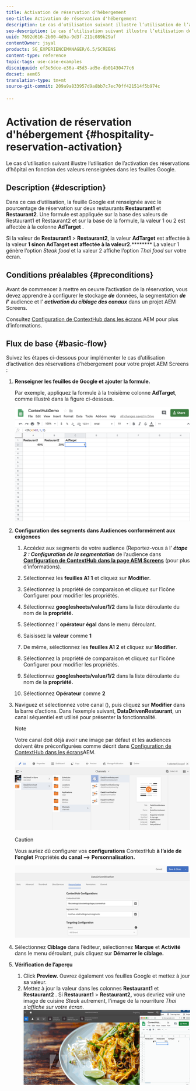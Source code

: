 ```yaml
---
title: Activation de réservation d'hébergement
seo-title: Activation de réservation d'hébergement
description: Le cas d’utilisation suivant illustre l’utilisation de l’activation des réservations d’hôpital en fonction des valeurs renseignées dans les feuilles Google.
seo-description: Le cas d’utilisation suivant illustre l’utilisation de l’activation des réservations d’hôpital en fonction des valeurs renseignées dans les feuilles Google.
uuid: 7692d616-2b00-4d9a-9d3f-211c089b29af
contentOwner: jsyal
products: SG_EXPERIENCEMANAGER/6.5/SCREENS
content-type: reference
topic-tags: use-case-examples
discoiquuid: ef3e5dce-e36a-45d3-ad5e-db01430477c6
docset: aem65
translation-type: tm+mt
source-git-commit: 209a9a833957d9a8bb7c7ec70ff421514f5b974c

---
```



# Activation de réservation d'hébergement {#hospitality-reservation-activation}

Le cas d’utilisation suivant illustre l’utilisation de l’activation des réservations d’hôpital en fonction des valeurs renseignées dans les feuilles Google.

## Description {#description}

Dans ce cas d’utilisation, la feuille Google est renseignée avec le pourcentage de réservation sur deux restaurants **Restaurant1** et **Restaurant2**. Une formule est appliquée sur la base des valeurs de Restaurant1 et Restaurant2 et sur la base de la formule, la valeur 1 ou 2 est affectée à la colonne **AdTarget** .

Si la valeur de **Restaurant1** &gt; **Restaurant2**, la valeur **AdTarget** est affectée à la valeur **1 sinon AdTarget est affectée à la valeur2.********** La valeur 1 génère l’option *Steak food* et la valeur 2 affiche l’option *Thai food* sur votre écran.

## Conditions préalables {#preconditions}

Avant de commencer à mettre en oeuvre l’activation de la réservation, vous devez apprendre à configurer le stockage ***de*** données, la segmentation ***de l’*** audience et l’ ***activation du ciblage des canaux*** dans un projet AEM Screens.

Consultez [Configuration de ContextHub dans les écrans](configuring-context-hub.md) AEM pour plus d’informations.

## Flux de base {#basic-flow}

Suivez les étapes ci-dessous pour implémenter le cas d’utilisation d’activation des réservations d’hébergement pour votre projet AEM Screens :

1. **Renseigner les feuilles de Google et ajouter la formule.**

   Par exemple, appliquez la formule à la troisième colonne **AdTarget**, comme illustré dans la figure ci-dessous.

   ![screen_shot_2019-04-29at94132am](assets/screen_shot_2019-04-29at94132am.png)

1. **Configuration des segments dans Audiences conformément aux exigences**

   1. Accédez aux segments de votre audience (Reportez-vous à l’ ***étape 2 : Configuration de la segmentation*** de l’audience dans **[Configuration de ContextHub dans la page AEM Screens](configuring-context-hub.md)** (pour plus d’informations).

   1. Sélectionnez les **feuilles A1 1** et cliquez sur **Modifier**.

   1. Sélectionnez la propriété de comparaison et cliquez sur l’icône Configurer pour modifier les propriétés.
   1. Sélectionnez **googlesheets/value/1/2** dans la liste déroulante du nom de la **propriété.**

   1. Sélectionnez l’ **opérateur** **égal** dans le menu déroulant.

   1. Saisissez la **valeur** comme **1**

   1. De même, sélectionnez les **feuilles A1 2** et cliquez sur **Modifier**.

   1. Sélectionnez la propriété de comparaison et cliquez sur l’icône Configurer pour modifier les propriétés.
   1. Sélectionnez **googlesheets/value/1/2** dans la liste déroulante du nom de la **propriété.**

   1. Sélectionnez **Opérateur** comme **2**

1. Naviguez et sélectionnez votre canal (), puis cliquez sur **Modifier** dans la barre d’actions. Dans l’exemple suivant, **DataDrivenRestaurant**, un canal séquentiel est utilisé pour présenter la fonctionnalité.

   >[!NOTE]
   >
   >Votre canal doit déjà avoir une image par défaut et les audiences doivent être préconfigurées comme décrit dans [Configuration de ContextHub dans les écrans](configuring-context-hub.md)AEM.

   ![screen_shot_2019-05-08at14652pm](assets/screen_shot_2019-05-08at14652pm.png)

   >[!CAUTION]
   >
   >Vous auriez dû configurer vos **configurations** ContextHub **à l’aide de l’onglet** Propriétés **du canal —&gt;** **Personnalisation.**

   ![screen_shot_2019-05-08at114106am](assets/screen_shot_2019-05-08at114106am.png)

1. Sélectionnez **Ciblage** dans l’éditeur, sélectionnez **Marque** et **Activité** dans le menu déroulant, puis cliquez sur **Démarrer le ciblage.**
1. **Vérification de l’aperçu**

   1. Click **Preview.** Ouvrez également vos feuilles Google et mettez à jour sa valeur.
   1. Mettez à jour la valeur dans les colonnes **Restaurant1** et **Restaurant2** . Si **Restaurant1** &gt; **Restaurant2,** vous devriez voir une image de cuisine *Steak* autrement, l'image de la nourriture *Thai s'affiche sur votre écran.*
   ![result5](assets/result5.gif)

